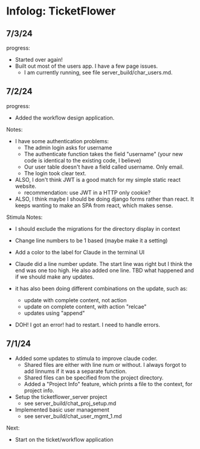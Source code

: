 # Infolog: TicketFlower

## 7/3/24

progress:

- Started over again!
- Built out most of the users app. I have a few page issues.
    - I am currently running, see file server_build/char_users.md.

## 7/2/24

progress:

- Added the workflow design application.


Notes:

- I have some authentication problems:
    - The admin login asks for username
    - The authenticate function takes the field "username" (your new code is identical to the existing code, I believe)
    - Our user table doesn't have a field called username. Only email.
    - The login took clear text.
- ALSO, I don't think JWT is a good match for my simple static react website.
    - recommendation: use JWT in a HTTP only cookie?
- ALSO, I think maybe I should be doing django forms rather than react. It keeps wanting to make an SPA from react, which makes sense.



Stimula Notes:

- I should exclude the migrations for the directory display in context
- Change line numbers to be 1 based (maybe make it a setting)
- Add a color to the label for Claude in the terminal UI

- Claude did a line number update. The start line was right but I think the end was one too high. He also added one line. TBD what happened and if we should make any updates.
- it has also been doing different combinations on the update, such as:
    - update with complete content, not action
    - update on complete content, with action "relcae"
    - updates using "append"
- DOH! I got an error! had to restart. I need to handle errors.


## 7/1/24

- Added some updates to stimula to improve claude coder.
    - Shared files are either with line num or without. I always forgot to add linnums if it was a separate function.
    - Shared files can be specified from the project directory.
    - Added a "Project Info" feature, which prints a file to the context, for project info.
- Setup the ticketflower_server project
    - see server_build/chat_proj_setup.md
- Implemented basic user management
    - see server_build/chat_user_mgmt_1.md


Next:

- Start on the ticket/workflow application
